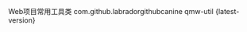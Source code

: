 Web项目常用工具类
<dependency>
  <groupId>com.github.labradorgithubcanine</groupId>
  <artifactId>qmw-util</artifactId>
  <version>{latest-version}</version>
</dependency>
